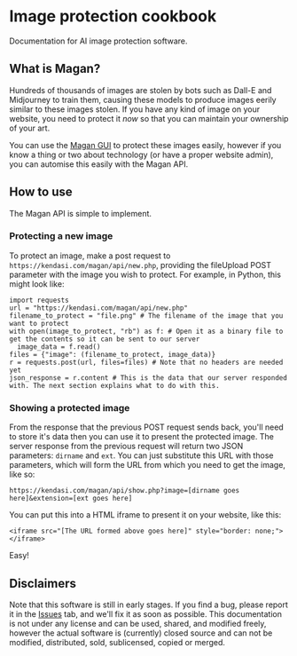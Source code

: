 # Image protection cookbook
Documentation for AI image protection software.

## What is Magan?
Hundreds of thousands of images are stolen by bots such as Dall-E and Midjourney to train them, causing these models to produce images eerily similar to these images stolen. If you have any kind of image on your website, you need to protect it *now* so that you can maintain your ownership of your art.

You can use the [Magan GUI](https://kendasi.com/magan) to protect these images easily, however if you know a thing or two about technology (or have a proper website admin), you can automise this easily with the Magan API.

## How to use
The Magan API is simple to implement.

### Protecting a new image
To protect an image, make a post request to `https://kendasi.com/magan/api/new.php`, providing the fileUpload POST parameter with the image you wish to protect. For example, in Python, this might look like:
```
import requests
url = "https://kendasi.com/magan/api/new.php"
filename_to_protect = "file.png" # The filename of the image that you want to protect
with open(image_to_protect, "rb") as f: # Open it as a binary file to get the contents so it can be sent to our server
  image_data = f.read()
files = {"image": (filename_to_protect, image_data)}
r = requests.post(url, files=files) # Note that no headers are needed yet
json_response = r.content # This is the data that our server responded with. The next section explains what to do with this.
```
### Showing a protected image
From the response that the previous POST request sends back, you'll need to store it's data then you can use it to present the protected image. The server response from the previous request will return two JSON parameters: `dirname` and `ext`. You can just substitute this URL with those parameters, which will form the URL from which you need to get the image, like so:
```
https://kendasi.com/magan/api/show.php?image=[dirname goes here]&extension=[ext goes here]
```
You can put this into a HTML iframe to present it on your website, like this:
```
<iframe src="[The URL formed above goes here]" style="border: none;"></iframe>
```
Easy!

## Disclaimers
Note that this software is still in early stages. If you find a bug, please report it in the [Issues](https://github.com/ArtPolice/imageprotection-cookbook/issues/) tab, and we'll fix it as soon as possible. This documentation is not under any license and can be used, shared, and modified freely, however the actual software is (currently) closed source and can not be modified, distributed, sold, sublicensed, copied or merged.
